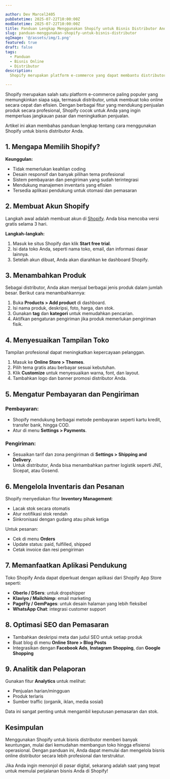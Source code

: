 ```yaml
---

author: Dev Marcel2405
pubDatetime: 2025-07-22T10:00:00Z
modDatetime: 2025-07-22T10:00:00Z
title: Panduan Lengkap Menggunakan Shopify untuk Bisnis Distributor Anda
slug: panduan-menggunakan-shopify-untuk-bisnis-distributor
ogImage: '@/assets/img/1.png'
featured: true
draft: false
tags:
  - Panduan
  - Bisnis Online
  - Distributor
description: 
  Shopify merupakan platform e-commerce yang dapat membantu distributor membangun toko online dengan mudah dan profesional. Berikut panduan lengkap untuk memulainya.

---
```


Shopify merupakan salah satu platform e-commerce paling populer yang memungkinkan siapa saja, termasuk distributor, untuk membuat toko online secara cepat dan efisien. Dengan berbagai fitur yang mendukung penjualan produk secara profesional, Shopify cocok untuk Anda yang ingin memperluas jangkauan pasar dan meningkatkan penjualan.

Artikel ini akan membahas panduan lengkap tentang cara menggunakan Shopify untuk bisnis distributor Anda.

## 1. Mengapa Memilih Shopify?

**Keunggulan:**

* Tidak memerlukan keahlian coding
* Desain responsif dan banyak pilihan tema profesional
* Sistem pembayaran dan pengiriman yang sudah terintegrasi
* Mendukung manajemen inventaris yang efisien
* Tersedia aplikasi pendukung untuk otomasi dan pemasaran

## 2. Membuat Akun Shopify

Langkah awal adalah membuat akun di [Shopify](https://www.shopify.com/). Anda bisa mencoba versi gratis selama 3 hari.

**Langkah-langkah:**

1. Masuk ke situs Shopify dan klik **Start free trial**.
2. Isi data toko Anda, seperti nama toko, email, dan informasi dasar lainnya.
3. Setelah akun dibuat, Anda akan diarahkan ke dashboard Shopify.

## 3. Menambahkan Produk

Sebagai distributor, Anda akan menjual berbagai jenis produk dalam jumlah besar. Berikut cara menambahkannya:

1. Buka **Products > Add product** di dashboard.
2. Isi nama produk, deskripsi, foto, harga, dan stok.
3. Gunakan **tag** dan **kategori** untuk memudahkan pencarian.
4. Aktifkan pengaturan pengiriman jika produk memerlukan pengiriman fisik.

## 4. Menyesuaikan Tampilan Toko

Tampilan profesional dapat meningkatkan kepercayaan pelanggan.

1. Masuk ke **Online Store > Themes**.
2. Pilih tema gratis atau berbayar sesuai kebutuhan.
3. Klik **Customize** untuk menyesuaikan warna, font, dan layout.
4. Tambahkan logo dan banner promosi distributor Anda.

## 5. Mengatur Pembayaran dan Pengiriman

### Pembayaran:

* Shopify mendukung berbagai metode pembayaran seperti kartu kredit, transfer bank, hingga COD.
* Atur di menu **Settings > Payments**.

### Pengiriman:

* Sesuaikan tarif dan zona pengiriman di **Settings > Shipping and Delivery**.
* Untuk distributor, Anda bisa menambahkan partner logistik seperti JNE, Sicepat, atau Gosend.

## 6. Mengelola Inventaris dan Pesanan

Shopify menyediakan fitur **Inventory Management**:

* Lacak stok secara otomatis
* Atur notifikasi stok rendah
* Sinkronisasi dengan gudang atau pihak ketiga

Untuk pesanan:

* Cek di menu **Orders**
* Update status: paid, fulfilled, shipped
* Cetak invoice dan resi pengiriman

## 7. Memanfaatkan Aplikasi Pendukung

Toko Shopify Anda dapat diperkuat dengan aplikasi dari Shopify App Store seperti:

* **Oberlo / DSers**: untuk dropshipper
* **Klaviyo / Mailchimp**: email marketing
* **PageFly / GemPages**: untuk desain halaman yang lebih fleksibel
* **WhatsApp Chat**: integrasi customer support

## 8. Optimasi SEO dan Pemasaran

* Tambahkan deskripsi meta dan judul SEO untuk setiap produk
* Buat blog di menu **Online Store > Blog Posts**
* Integrasikan dengan **Facebook Ads**, **Instagram Shopping**, dan **Google Shopping**

## 9. Analitik dan Pelaporan

Gunakan fitur **Analytics** untuk melihat:

* Penjualan harian/mingguan
* Produk terlaris
* Sumber traffic (organik, iklan, media sosial)

Data ini sangat penting untuk mengambil keputusan pemasaran dan stok.

## Kesimpulan

Menggunakan Shopify untuk bisnis distributor memberi banyak keuntungan, mulai dari kemudahan membangun toko hingga efisiensi operasional. Dengan panduan ini, Anda dapat memulai dan mengelola bisnis online distributor secara lebih profesional dan terstruktur.

Jika Anda ingin menonjol di pasar digital, sekarang adalah saat yang tepat untuk memulai perjalanan bisnis Anda di Shopify!
